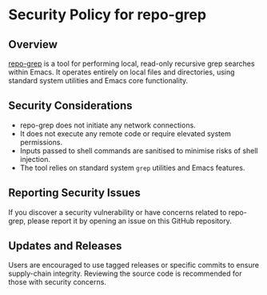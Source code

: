 # Security Policy for repo-grep

## Overview

[repo-grep](https://github.com/BHFock/repo-grep) is a tool for performing local, read-only recursive grep searches within Emacs. It operates entirely on local files and directories, using standard system utilities and Emacs core functionality.

## Security Considerations

- repo-grep does not initiate any network connections.
- It does not execute any remote code or require elevated system permissions.
- Inputs passed to shell commands are sanitised to minimise risks of shell injection.
- The tool relies on standard system `grep` utilities and Emacs features.

## Reporting Security Issues

If you discover a security vulnerability or have concerns related to repo-grep, please report it by opening an issue on this GitHub repository.

## Updates and Releases

Users are encouraged to use tagged releases or specific commits to ensure supply-chain integrity. Reviewing the source code is recommended for those with security concerns.
